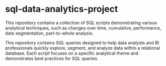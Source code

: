 # sql-data-analytics-project
This repository contains a collection of SQL scripts demonstrating various analytical techniques, such as changes over time, cumulative, performance, data segmentation, part-to-whole analysis.

This repository contains SQL queries designed to help data analysts and BI professionals quickly explore, segment, and analyze data within a relational database. Each script focuses on a specific analytical theme and demonstrates best practices for SQL queries.
